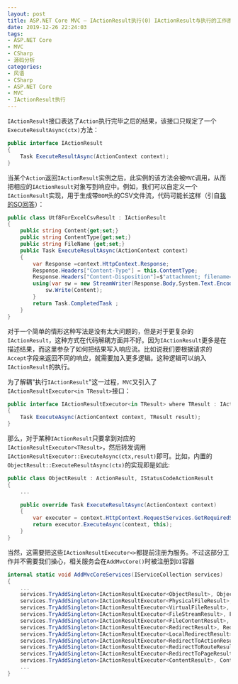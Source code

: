 ```yaml
---
layout: post
title: ASP.NET Core MVC — IActionResult执行(0) IActionResult与执行的工作原理
date: 2019-12-26 22:24:03
tags:
- ASP.NET Core
- MVC
- CSharp
- 源码分析
categories:
- 风语
- CSharp
- ASP.NET Core
- MVC
- IActionResult执行
---
```


`IActionResult`接口表达了`Action`执行完毕之后的结果，该接口只规定了一个`ExecuteResultAsync(ctx)`方法：
```csharp
public interface IActionResult
{
    Task ExecuteResultAsync(ActionContext context);
}
```
当某个`Action`返回`IActionResult`实例之后，此实例的该方法会被`MVC`调用，从而把相应的`IActionResult`对象写到响应中。例如，我们可以自定义一个`IActionResult`实现，用于生成带`BOM`头的CSV文件流，代码可能长这样（引自[我的SO回答](https://stackoverflow.com/a/52492851/10091607)）：
```csharp
public class Utf8ForExcelCsvResult : IActionResult
{
    public string Content{get;set;}
    public string ContentType{get;set;}
    public string FileName {get;set;}
    public Task ExecuteResultAsync(ActionContext context)
    {
        var Response =context.HttpContext.Response;
        Response.Headers["Content-Type"] = this.ContentType;
        Response.Headers["Content-Disposition"]=$"attachment; filename={this.FileName}; filename*=UTF-8''{this.FileName}";
        using(var sw = new StreamWriter(Response.Body,System.Text.Encoding.UTF8)){
            sw.Write(Content);
        }
        return Task.CompletedTask ;
    }
}
```

对于一个简单的情形这种写法是没有太大问题的，但是对于更复杂的`IActionResult`，这种方式在代码解耦方面并不好。因为`IActionResult`更多是在描述结果，而这里参杂了如何把结果写入响应流。比如说我们要根据请求的`Accept`字段来返回不同的响应，就需要加入更多逻辑。这种逻辑可以纳入`IActionResult`的执行。<!-- more -->

为了解耦"执行`IActionResult`"这一过程，`MVC`又引入了`IActionResultExecutor<in TResult>`接口：
```csharp
public interface IActionResultExecutor<in TResult> where TResult : IActionResult
{
    Task ExecuteAsync(ActionContext context, TResult result);
}
```

那么，对于某种`IActionResult`只要拿到对应的`IActionResultExecutor<TResult>`，然后转发调用`IActionResultExecutor::ExecuteAsync(ctx,result)`即可。比如，内置的`ObjectResult::ExecuteResultAsync(ctx)`的实现即是如此:

```csharp
public class ObjectResult : ActionResult, IStatusCodeActionResult
{
    ...
    
    public override Task ExecuteResultAsync(ActionContext context)
    {
        var executor = context.HttpContext.RequestServices.GetRequiredService<IActionResultExecutor<ObjectResult>>();
        return executor.ExecuteAsync(context, this);
    }
}
```

当然，这需要把这些`IActionResultExecutor<>`都提前注册为服务。不过这部分工作并不需要我们操心，相关服务会在`AddMvcCore()`时被注册到`DI`容器
```csharp
internal static void AddMvcCoreServices(IServiceCollection services)
{
    ...
    services.TryAddSingleton<IActionResultExecutor<ObjectResult>, ObjectResultExecutor>();
    services.TryAddSingleton<IActionResultExecutor<PhysicalFileResult>, PhysicalFileResultExecutor>();
    services.TryAddSingleton<IActionResultExecutor<VirtualFileResult>, VirtualFileResultExecutor>();
    services.TryAddSingleton<IActionResultExecutor<FileStreamResult>, FileStreamResultExecutor>();
    services.TryAddSingleton<IActionResultExecutor<FileContentResult>, FileContentResultExecutor>();
    services.TryAddSingleton<IActionResultExecutor<RedirectResult>, RedirectResultExecutor>();
    services.TryAddSingleton<IActionResultExecutor<LocalRedirectResult>, LocalRedirectResultExecutor>();
    services.TryAddSingleton<IActionResultExecutor<RedirectToActionResult>, RedirectToActionResultExecutor>();
    services.TryAddSingleton<IActionResultExecutor<RedirectToRouteResult>, RedirectToRouteResultExecutor>();
    services.TryAddSingleton<IActionResultExecutor<RedirectToPageResult>, RedirectToPageResultExecutor>();
    services.TryAddSingleton<IActionResultExecutor<ContentResult>, ContentResultExecutor>();
    ...
}
```

